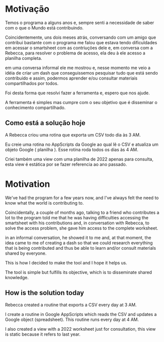 # Motivação

Temos o programa a alguns anos e, sempre senti a necessidade de saber com o que o Mundo está contribuindo.

Coincidentemente, uns dois meses atrás, conversando com um amigo que contribui bastante com o programa me falou que estava tendo dificuldades em acessar o smartsheet com as contriuções dele e, em conversa com a Rebecca, para resolver o problema de acesso, ela deu à ele acesso a planilha completa.

em uma conversa informal ele me mostrou e, nesse momento me veio a idéia de criar um dash que conseguissemos pesquisar tudo que está sendo contribuido e assim, podermos aprender e/ou consultar materiais compartilhados por todos.

Foi desta forma que resolvi fazer a ferramenta e, espero que nos ajude.

A ferramenta é simples mas cumpre com o seu objetivo que é disseminar o conhecimento compartilhado.

## Como está a solução hoje

A Rebecca criou uma rotina que exporta um CSV todo dia às 3 AM.

Eu creie uma rotina no AppScripts da Google ao qual lê o CSV e atualiza um objeto Google ( planilha ). Esse rotina roda todos os dias às 4 AM.

Criei também uma view com uma planilha de 2022 apenas para consulta, esta view é estática por se fazer referencia ao ano passado.

# Motivation
We've had the program for a few years now, and I've always felt the need to know what the world is contributing to.

Coincidentally, a couple of months ago, talking to a friend who contributes a lot to the program told me that he was having difficulties accessing the smartsheet with his contributions and, in conversation with Rebecca, to solve the access problem, she gave him access to the complete worksheet.

in an informal conversation, he showed it to me and, at that moment, the idea came to me of creating a dash so that we could research everything that is being contributed and thus be able to learn and/or consult materials shared by everyone.

This is how I decided to make the tool and I hope it helps us.

The tool is simple but fulfills its objective, which is to disseminate shared knowledge.

## How is the solution today

Rebecca created a routine that exports a CSV every day at 3 AM.

I create a routine in Google AppScripts which reads the CSV and updates a Google object (spreadsheet). This routine runs every day at 4 AM.

I also created a view with a 2022 worksheet just for consultation, this view is static because it refers to last year.